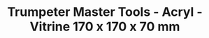 ---
layout: product
title: "Trumpeter Master Tools - Acryl - Vitrine 170 x 170 x 70 mm"
price: "TBA" 
desc: "N/A"
img_path: "/assets/img/TRU09812.jpg"
brand: "N/A"
available: false
special_offer: false
new: false
soon: false
cat: "010000"
subcat: "013400"
subsubcat: "0N/A"
sifra: "TRU09812"
---